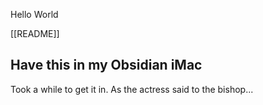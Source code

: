 Hello World

[[README]]

## Have this in my Obsidian iMac 

Took a while to get it in. As the actress said to the bishop...